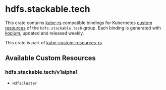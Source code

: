 <!--
SPDX-FileCopyrightText: The kube-custom-resources-rs Authors
SPDX-License-Identifier: 0BSD
 -->

# hdfs.stackable.tech

This crate contains [kube-rs](https://kube.rs/) compatible bindings for Kubernetes [custom resources](https://kubernetes.io/docs/tasks/extend-kubernetes/custom-resources/custom-resource-definitions/) of the `hdfs.stackable.tech` group. Each binding is generated with [kopium](https://github.com/kube-rs/kopium), updated and released weekly.

This crate is part of [kube-custom-resources-rs](https://github.com/metio/kube-custom-resources-rs).

## Available Custom Resources

### hdfs.stackable.tech/v1alpha1
- `HdfsCluster`
